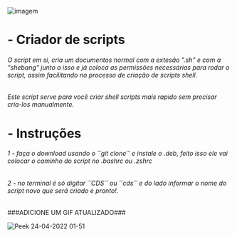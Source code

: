 ![imagem](https://upload.wikimedia.org/wikipedia/commons/d/da/GNOME_Terminal_icon_2019.svg)




# - Criador de scripts

###### O script em si, cria um documentos normal com a extesão ".sh" e com a "shebang" junto a isso e já coloca as permissões necessárias para rodar o script, assim facilitando no processo de criação de scripts shell.

###### Este script serve para você criar shell scripts mais rapido sem precisar cria-los manualmente.

# - Instruções

###### 1 - faça o download usando o ´´´git clone´´´ e instale o .deb, feito isso ele vai colocar o caminho do script no .bashrc ou .zshrc

###### 2 - no terminal é só digitar ´´´CDS´´´ ou ´´´cds´´´ e do lado informar o nome do script novo que será criado e pronto!.

###ADICIONE UM GIF ATUALIZADO###

![Peek 24-04-2022 01-51](https://user-images.githubusercontent.com/101364473/164957228-ede13138-0b5a-4c25-9081-17ce0ec8065e.gif)


